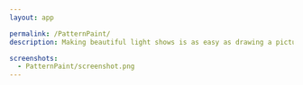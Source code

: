 ```yaml
---
layout: app

permalink: /PatternPaint/
description: Making beautiful light shows is as easy as drawing a picture

screenshots:
  - PatternPaint/screenshot.png
---
```

